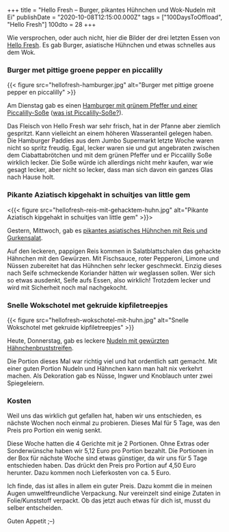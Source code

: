 +++
title = "Hello Fresh – Burger, pikantes Hühnchen und Wok-Nudeln mit Ei"
publishDate = "2020-10-08T12:15:00.000Z"
tags = ["100DaysToOffload", "Hello Fresh"]
100dto = 28
+++

Wie versprochen, oder auch nicht, hier die Bilder der drei letzten Essen von [Hello Fresh](https://www.hellofresh.nl/). Es gab Burger, asiatische Hühnchen und etwas schnelles aus dem Wok.

<!--more-->

### Burger met pittige groene pepper en piccalilly

{{< figure src="hellofresh-hamburger.jpg" alt="Burger met pittige groene pepper en piccalilly" >}}

Am Dienstag gab es einen [Hamburger mit grünem Pfeffer und einer Piccalilly-Soße](https://www.hellofresh.nl/recipes/burger-met-pittige-groene-peper-en-piccalilly-5fb51b9bc8c90404092fd952) ([was ist Piccalilly-Soße?](https://www.kochwiki.org/wiki/Piccalilly)). 

Das Fleisch von Hello Fresh war sehr frisch, hat in der Pfanne aber ziemlich gespritzt. Kann vielleicht an einem höheren Wasseranteil gelegen haben. Die Hamburger Paddies aus dem Jumbo Supermarkt letzte Woche waren nicht so spritz freudig. Egal, lecker waren sie und gut angebraten zwischen dem Ciabattabrötchen und mit dem grünen Pfeffer und er Piccalilly Soße wirklich lecker. Die Soße würde ich allerdings nicht mehr kaufen, war wie gesagt lecker, aber nicht so lecker, dass man sich davon ein ganzes Glas nach Hause holt.

### Pikante Aziatisch kipgehakt in schuitjes van little gem

<{{< figure src="hellofresh-reis-mit-gehacktem-huhn.jpg" alt="Pikante Aziatisch kipgehakt in schuitjes van little gem" >}}>

Gestern, Mittwoch, gab es [pikantes asiatisches Hühnchen mit Reis und Gurkensalat](https://www.hellofresh.nl/recipes/pikant-aziatisch-kipgehakt-in-schuitjes-van-little-gem-5f5a353ccc03d2268b37f614). 

Auf den leckeren, pappigen Reis kommen in Salatblattschalen das gehackte Hähnchen mit den Gewürzen. Mit Fischsauce, roter Pepperoni, Limone und Nüssen zubereitet hat das Hühnchen sehr lecker geschmeckt. Einzig dieses nach Seife schmeckende Koriander hätten wir weglassen sollen. Wer sich so etwas ausdenkt, Seife aufs Essen, also wirklich! Trotzdem lecker und wird mit Sicherheit noch mal nachgekocht.

### Snelle Wokschotel met gekruide kipfiletreepjes

{{< figure src="hellofresh-wokschotel-mit-huhn.jpg" alt="Snelle Wokschotel met gekruide kipfiletreepjes" >}}

Heute, Donnerstag, gab es leckere [Nudeln mit gewürzten Hähnchenbruststreifen](https://www.hellofresh.be/recipes/snelle-wokschotel-met-gekruide-kipfiletreepjes-5f58e1eef71bc06bd32cbb3d).

Die Portion dieses Mal war richtig viel und hat ordentlich satt gemacht. Mit einer guten Portion Nudeln und Hähnchen kann man halt nix verkehrt machen. Als Dekoration gab es Nüsse, Ingwer und Knoblauch unter zwei Spiegeleiern.

### Kosten

Weil uns das wirklich gut gefallen hat, haben wir uns entschieden, es nächste Wochen noch einmal zu probieren. Dieses Mal für 5 Tage, was den Preis pro Portion ein wenig senkt.

Diese Woche hatten die 4 Gerichte mit je 2 Portionen. Ohne Extras oder Sonderwünsche haben wir 5,12 Euro pro Portion bezahlt. Die Portionen in der Box für nächste Woche sind etwas günstiger, da wir uns für 5 Tage entschieden haben. Das drückt den Preis pro Portion auf 4,50 Euro herunter. Dazu kommen noch Lieferkosten von ca. 5 Euro.

Ich finde, das ist alles in allem ein guter Preis. Dazu kommt die in meinen Augen umweltfreundliche Verpackung. Nur vereinzelt sind einige Zutaten in Folie/Kunststoff verpackt. Ob das jetzt auch etwas für dich ist, musst du selber entscheiden.

Guten Appetit ;–)
